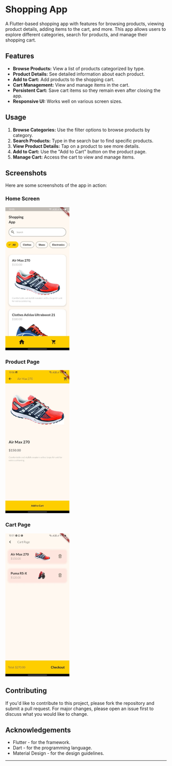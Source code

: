 # Shopping App

A Flutter-based shopping app with features for browsing products, viewing product details, adding items to the cart, and more. This app allows users to explore different categories, search for products, and manage their shopping cart.

## Features

- **Browse Products:** View a list of products categorized by type.
- **Product Details:** See detailed information about each product.
- **Add to Cart:** Add products to the shopping cart.
- **Cart Management:** View and manage items in the cart.
- **Persistent Cart:** Save cart items so they remain even after closing the app.
- **Responsive UI:** Works well on various screen sizes.

## Usage

1. **Browse Categories:** Use the filter options to browse products by category.
2. **Search Products:** Type in the search bar to find specific products.
3. **View Product Details:** Tap on a product to see more details.
4. **Add to Cart:** Use the "Add to Cart" button on the product page.
5. **Manage Cart:** Access the cart to view and manage items.

## Screenshots

Here are some screenshots of the app in action:

### Home Screen

<img src="assets/ss/1.jpg" alt="Home Screen" width="200"/>

### Product Page

<img src="assets/ss/2.jpg" alt="Home Screen" width="200"/>

### Cart Page

<img src="assets/ss/3.jpg" alt="Home Screen" width="200"/>

## Contributing

If you'd like to contribute to this project, please fork the repository and submit a pull request. For major changes, please open an issue first to discuss what you would like to change.

## Acknowledgements

- Flutter - for the framework.
- Dart - for the programming language.
- Material Design - for the design guidelines.

---
